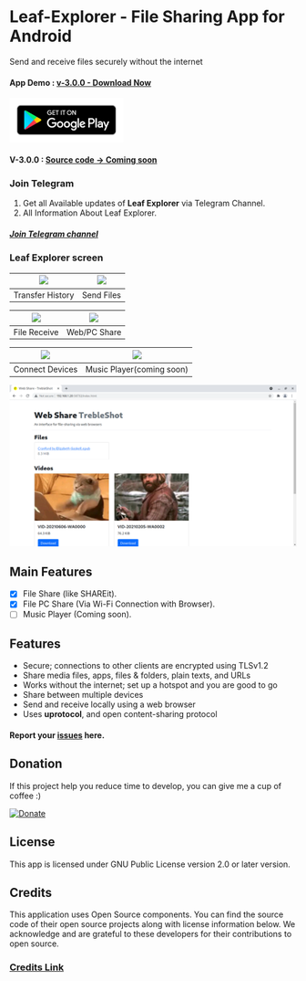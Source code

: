 # Leaf-Explorer - File Sharing App for Android

Send and receive files securely without the internet

#### App Demo : [v-3.0.0 - Download Now](https://play.google.com/store/apps/details?id=com.leaf.explorer)
[<img src="assets/google-play-badge.png" width="200">](https://play.google.com/store/apps/details?id=com.leaf.explorer)


#### V-3.0.0 : [Source code -> Coming soon](https://github.com/Shiv-Shambhu/Leaf-Explorer/tree/main/Version)


### Join Telegram
1. Get all Available updates of **Leaf Explorer** via Telegram Channel.
2. All Information About Leaf Explorer.
##### [Join Telegram channel](https://t.me/Shiv_Shambhu_Github)</br>


### Leaf Explorer screen
| <img src = "https://github.com/Shiv-Shambhu/Leaf-Explorer/blob/main/Image/transfer_history.jpg" width = "300"/> | <img src = "https://github.com/Shiv-Shambhu/Leaf-Explorer/blob/main/Image/send_file.jpg" width = "300"/> |
|:---:|:---:|
| Transfer History | Send Files |

| <img src = "https://github.com/Shiv-Shambhu/Leaf-Explorer/blob/main/Image/receive_file.jpg" width = "300"/> | <img src = "https://github.com/Shiv-Shambhu/Leaf-Explorer/blob/main/Image/web_pc_share.jpg" width = "300"/> |
|:---:|:---:|
| File Receive | Web/PC Share |

| <img src = "https://github.com/Shiv-Shambhu/Leaf-Explorer/blob/main/Image/connect_device.jpg" width = "300"/> | <img src = "https://github.com/Shiv-Shambhu/Leaf-Explorer/blob/main/Image/leaf_music_player.jpg" width = "300"/>|
|:---:|:---:|
| Connect Devices | Music Player(coming soon) |

[![Web Interface](https://github.com/trebleshot/assets/blob/main/screenshots/android/web1.png)](https://github.com/trebleshot/assets/blob/main/screenshots/android/web1.png)

## Main Features

- [x] File Share (like SHAREit).
- [x] File PC Share (Via Wi-Fi Connection with Browser).
- [ ] Music Player (Coming soon).

## Features

* Secure; connections to other clients are encrypted using TLSv1.2 
* Share media files, apps, files & folders, plain texts, and URLs
* Works without the internet; set up a hotspot and you are good to go
* Share between multiple devices
* Send and receive locally using a web browser
* Uses **uprotocol**, and open content-sharing protocol


#### Report your [issues](https://github.com/Shiv-Shambhu/Leaf-Explorer/issues) here.


## Donation
If this project help you reduce time to develop, you can give me a cup of coffee :)

[![Donate](https://www.paypalobjects.com/en_US/i/btn/btn_donateCC_LG.gif)](https://try-tolearn.blogspot.com/2021/07/donate.html?m=1)

## License

This app is licensed under GNU Public License version 2.0 or later version.

## Credits
This application uses Open Source components. You can find the source code of their open source projects along with license information below. We acknowledge and are grateful to these developers for their contributions to open source.
### [Credits Link](https://github.com/Shiv-Shambhu/Leaf-Explorer/blob/main/Project-Credit.md)

